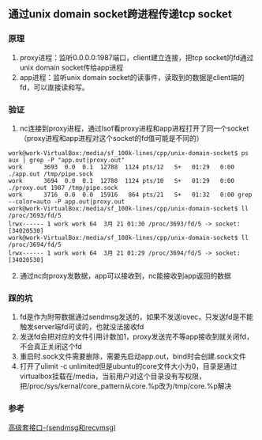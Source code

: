 ## 通过unix domain socket跨进程传递tcp socket

### 原理
1. proxy进程：监听0.0.0.0:1987端口，client建立连接，把tcp socket的fd通过unix domain socket传给app进程
2. app进程：监听unix domain socket的读事件，读取到的数据是client端的fd，可以直接读和写。

### 验证
1. nc连接到proxy进程，通过lsof看proxy进程和app进程打开了同一个socket（proxy进程和app进程对这个socket的fd值可能是不同的）
```
work@work-VirtualBox:/media/sf_100k-lines/cpp/unix-domain-socket$ ps aux | grep -P "app.out|proxy.out"
work      3693  0.0  0.1  12788  1124 pts/12   S+   01:29   0:00 ./app.out /tmp/pipe.sock
work      3694  0.0  0.1  12788  1124 pts/10   S+   01:29   0:00 ./proxy.out 1987 /tmp/pipe.sock
work      3716  0.0  0.0  15916   864 pts/21   S+   01:32   0:00 grep --color=auto -P app.out|proxy.out
work@work-VirtualBox:/media/sf_100k-lines/cpp/unix-domain-socket$ ll /proc/3693/fd/5
lrwx------ 1 work work 64  3月 21 01:30 /proc/3693/fd/5 -> socket:[34020530]
work@work-VirtualBox:/media/sf_100k-lines/cpp/unix-domain-socket$ ll /proc/3694/fd/5
lrwx------ 1 work work 64  3月 21 01:29 /proc/3694/fd/5 -> socket:[34020530]
```
2. 通过nc向proxy发数据，app可以接收到，nc能接收到app返回的数据

### 踩的坑
1. fd是作为附带数据通过sendmsg发送的，如果不发送iovec，只发送fd是不能触发server端fd可读的，也就没法接收fd
2. 发送fd会把对应的文件引用计数加1，proxy发送完不等app接收到就关闭fd，不会真正关闭这个fd
3. 重启时.sock文件需要删除，需要先启动app.out，bind时会创建.sock文件
3. 打开了ulimit -c unlimited但是ubuntu的core文件大小为0，目录是通过virtualbox挂载在/media，当前用户对这个目录没有写权限，把/proc/sys/kernal/core_pattern从core.%p改为/tmp/core.%p解决

### 参考
[高级套接口-(sendmsg和recvmsg)](http://blog.chinaunix.net/uid-20937170-id-4247670.html)